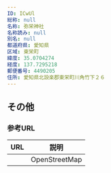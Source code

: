 ```yaml
---
ID: ICwUl
総称: null
名称: 弥栄神社
名称読み: null
別名: null
都道府県: 愛知県
区域: 東栄町
緯度: 35.0704274
経度: 137.7295218
郵便番号: 4490205
住所: 愛知県北設楽郡東栄町川角竹下２６
---
```


## その他

### 参考URL

| URL | 説明          |
| --- | ------------- |
|     | OpenStreetMap |
